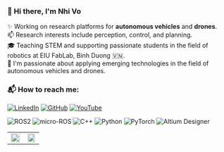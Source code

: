 ### 👋 Hi there, I'm Nhi Vo

✨ Working on research platforms for **autonomous vehicles** and **drones**.  
📫 Research interests include perception, control, and planning.  
🎓 Teaching STEM and supporting passionate students in the field of robotics at EIU FabLab, Binh Duong 🇻🇳.  
🌱 I'm passionate about applying emerging technologies in the field of autonomous vehicles and drones.

### 📬 How to reach me:

[![LinkedIn](https://img.shields.io/badge/LinkedIn-blue?logo=linkedin)](https://www.linkedin.com/in/nh%E1%BA%A5t-duy-475028131/)
[![GitHub](https://img.shields.io/badge/GitHub-000?logo=github)](https://github.com/NhatTran-97)
[![YouTube](https://img.shields.io/badge/YouTube-red?logo=youtube)](https://www.youtube.com/@NhatTran-b8g)

![ROS2](https://img.shields.io/badge/ROS-22314E?style=for-the-badge&logo=ros&logoColor=white)
![micro-ROS](https://img.shields.io/badge/micro--ROS-00BFFF?style=for-the-badge&logo=robot-framework&logoColor=white)
![C++](https://img.shields.io/badge/C++-00599C?style=for-the-badge&logo=c%2B%2B&logoColor=white)
![Python](https://img.shields.io/badge/Python-3776AB?style=for-the-badge&logo=python&logoColor=white)
![PyTorch](https://img.shields.io/badge/PyTorch-EE4C2C?style=for-the-badge&logo=pytorch&logoColor=white)
![Altium Designer](https://img.shields.io/badge/Altium%20Designer-AC7B0C?style=for-the-badge&logo=dev.to&logoColor=white)

<table>
  <tr>
    <td align="center" width="50%">
      <img src="https://github-readme-stats.vercel.app/api/top-langs/?username=Nhi262&layout=compact&langs_count=8&theme=default" width="100%" />
    </td>
    <td align="center" width="50%">
      <img src="https://github-readme-stats.vercel.app/api?username=Nhi262&show_icons=true&theme=default&count_private=true" width="90%"/>
    </td>
  </tr>
</table>
